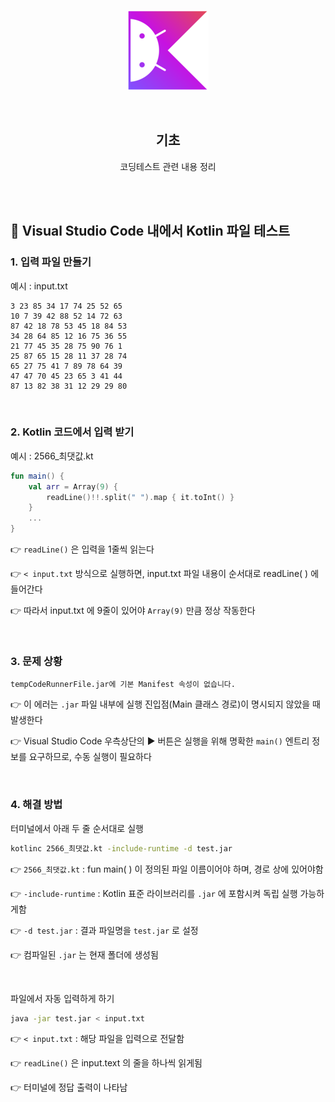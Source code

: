 <div align="center">
  <p>
    <img src="../README.assets/kotlin-hero.png">
  </p>
  <br>
  <h2>기초</h2>
  <p>코딩테스트 관련 내용 정리</p>
  <br>
  <br>
</div>




## 🔹 Visual Studio Code 내에서 Kotlin 파일 테스트

### 1. 입력 파일 만들기

예시 : input.txt

```
3 23 85 34 17 74 25 52 65
10 7 39 42 88 52 14 72 63
87 42 18 78 53 45 18 84 53
34 28 64 85 12 16 75 36 55
21 77 45 35 28 75 90 76 1
25 87 65 15 28 11 37 28 74
65 27 75 41 7 89 78 64 39
47 47 70 45 23 65 3 41 44
87 13 82 38 31 12 29 29 80
```

<br>

### 2. Kotlin 코드에서 입력 받기

예시 : 2566_최댓값.kt

```kotlin
fun main() {
    val arr = Array(9) {
        readLine()!!.split(" ").map { it.toInt() }
    }
    ...
}
```

👉 `readLine()` 은 입력을 1줄씩 읽는다

👉 `< input.txt` 방식으로 실행하면, input.txt 파일 내용이 순서대로 readLine( ) 에 들어간다

👉 따라서 input.txt 에 9줄이 있어야 `Array(9)` 만큼 정상 작동한다

<br>

### 3. 문제 상황

``````
tempCodeRunnerFile.jar에 기본 Manifest 속성이 없습니다.
``````

👉 이 에러는 `.jar` 파일 내부에 실행 진입점(Main 클래스 경로)이 명시되지 않았을 때 발생한다

👉 Visual Studio Code 우측상단의 ▶ 버튼은 실행을 위해 명확한 `main()` 엔트리 정보를 요구하므로, 수동 실행이 필요하다

<br>

### 4. 해결 방법

터미널에서 아래 두 줄 순서대로 실행

``````bash
kotlinc 2566_최댓값.kt -include-runtime -d test.jar
``````

👉 `2566_최댓값.kt` : fun main( ) 이 정의된 파일 이름이어야 하며, 경로 상에 있어야함

👉 `-include-runtime` : Kotlin 표준 라이브러리를 `.jar` 에 포함시켜 독립 실행 가능하게함

👉 `-d test.jar` : 결과 파일명을 `test.jar` 로 설정

👉 컴파일된 `.jar` 는 현재 폴더에 생성됨

<br>

파일에서 자동 입력하게 하기

``````bash
java -jar test.jar < input.txt
``````

👉 `< input.txt` : 해당 파일을 입력으로 전달함

👉 `readLine()` 은 input.text 의 줄을 하나씩 읽게됨

👉 터미널에 정답 출력이 나타남
